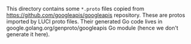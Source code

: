 This directory contains some `*.proto` files copied from
https://github.com/googleapis/googleapis repository. These are protos
imported by LUCI proto files. Their generated Go code lives in
google.golang.org/genproto/googleapis Go module (hence we don't generate it
here).

